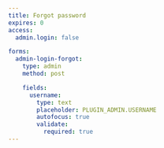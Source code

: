 ```yaml
---
title: Forgot password
expires: 0
access:
  admin.login: false

forms:
  admin-login-forgot:
    type: admin
    method: post

    fields:
      username:
        type: text
        placeholder: PLUGIN_ADMIN.USERNAME
        autofocus: true
        validate:
          required: true
---
```

